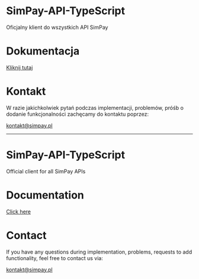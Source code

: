 # SimPay-API-TypeScript
Oficjalny klient do wszystkich API SimPay

# Dokumentacja
[Kliknij tutaj](https://docs.simpay.pl/pl/typescript/?typescript#wstep)

# Kontakt
W razie jakichkolwiek pytań podczas implementacji, problemów, próśb o dodanie funkcjonalności zachęcamy do kontaktu poprzez:

<kontakt@simpay.pl>

---

# SimPay-API-TypeScript
Official client for all SimPay APIs

# Documentation
[Click here](https://docs.simpay.pl/en/typescript/?typescript#wstep)

# Contact
If you have any questions during implementation, problems, requests to add functionality, feel free to contact us via:

<kontakt@simpay.pl>
